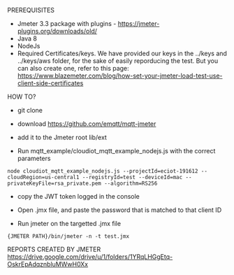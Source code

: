 PREREQUISITES

- Jmeter 3.3 package with plugins - https://jmeter-plugins.org/downloads/old/
- Java 8
- NodeJs
- Required Certificates/keys. We have provided our keys in the ../keys and ../keys/aws folder, for the sake of easily reporducing the test. But you can also create one, refer to this page: https://www.blazemeter.com/blog/how-set-your-jmeter-load-test-use-client-side-certificates


HOW TO?
- git clone
- download https://github.com/emqtt/mqtt-jmeter
- add it to the Jmeter root lib/ext

- Run mqtt_example/cloudiot_mqtt_example_nodejs.js with the correct parameters
```
node cloudiot_mqtt_example_nodejs.js --projectId=eciot-191612 --cloudRegion=us-central1 --registryId=test --deviceId=mac --privateKeyFile=rsa_private.pem --algorithm=RS256
```
- copy the JWT token logged in the console
- Open .jmx file, and paste the password that is matched to that client ID 

- Run jmeter on the targetted .jmx file
```
{JMETER PATH}/bin/jmeter -n -t test.jmx
```

REPORTS CREATED BY JMETER 
https://drive.google.com/drive/u/1/folders/1YRqLHGgEtq-OskrEpAdqznbluMWwH0Xx



